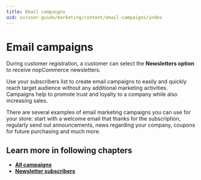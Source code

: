 ```yaml
---
title: Email campaigns
uid: sv/user-guide/marketing/content/email-campaigns/index
---
```


# Email campaigns

During customer registration, a customer can select the **Newsletters option** to receive nopCommerce newsletters.

Use your subscribers list to create email campaigns to easily and quickly reach target audience without any additional marketing activities. Campaigns help to promote trust and loyalty to a company while also increasing sales.

There are several examples of email marketing campaigns you can use for your store: start with a welcome email that thanks for the subscription, regularly send out announcements, news regarding your company, coupons for future purchasing and much more.

## Learn more in following chapters

- **[All campaigns](xref:sv/user-guide/marketing/content/email-campaigns/all-campaigns)**
- **[Newsletter subscribers](xref:sv/user-guide/marketing/content/email-campaigns/newsletter-subscribers)**